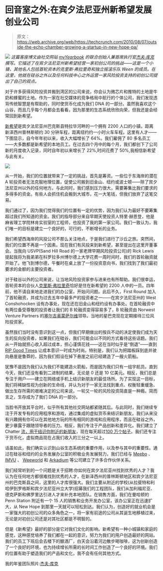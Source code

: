 # 回音室之外:在宾夕法尼亚州新希望发展创业公司

> 原文：<https://web.archive.org/web/https://techcrunch.com/2010/08/07/outside-the-echo-chamber-growing-a-startup-in-new-hope-pa/>

![](img/e1dd3eff1a22e26217810f69ed954bca.png) *这篇客座博文由社交网站 [myYearbook](https://web.archive.org/web/20221006140941/http://www.myyearbook.com/) 的联合创始人兼首席执行官[杰夫·库克](https://web.archive.org/web/20221006140941/http://www.crunchbase.com/person/geoff-cook)撰写。它描述了在宾夕法尼亚州新希望经营一家初创公司的挑战——这是一个小镇，其他名人包括首轮资本的克里斯·弗拉里奇和独立摇滚乐队 Ween 的成员。在这里，他就在硅谷之外以及任何科技中心之外运营一家风险投资支持的初创公司提出了自己的观点。*

对于许多获得风险投资并搬到湾区的公司来说，你会认为微芯片和推特的土地是牛奶和蜂蜜的土地。作为一家在社交媒体的竞争格局中航行的个体公司，我们发现违背传统智慧是有帮助的，同时使货币化成为我们 DNA 的一部分。虽然我喜欢这个山谷，而且几乎每个月都会去看看，因为那里的生态系统欣欣向荣，但我还是会经常回到新希望。

[新希望](https://web.archive.org/web/20221006140941/http://en.wikipedia.org/wiki/New_Hope,_Pennsylvania)是宾夕法尼亚州巴克斯县特拉华河畔的一个拥有 2200 人口的小镇，距离新泽西州普林斯顿约 30 分钟车程，距离纽约约一小时火车车程。这里有人才——下图显示，自今年年初以来，收入大幅增长了 64%。我们雇佣了 80 多名员工——大多数都是新希望的本地员工。在过去四个月中的每个月，我们都创下了公司新的月度收入记录，同时自年初以来增长了 22%,时间花费了 50%,我相信新希望与此有关。

![](img/e7fd789dec010b99bab89863836abc24.png)

从一开始，我们的位置就带来了一定的挑战，首先是筹资。一些位于东海岸的潜在 A 轮投资者无法克服地理位置，促使公司搬到旧金山、纽约或波士顿——除了宾夕法尼亚州以外的任何地方。与此同时，我们感到压力很大，需要筹集比我们要求的多得多的资金。有些人会抓住机会搬到大城市，花一大笔钱，但我们放弃了这笔交易。

我们通过了，因为我们觉得我们的位置有一定的优势，因为我们认为最好不要筹集超过我们所知道的资金。我们的指导部分来自早期天使投资人特里·赫恩登，他是麻省理工学院林肯实验室的工程师，也投资了我的第一家公司。我们一致认为，我们唯一的目标是建立一个良好的，可行的，不断增长的业务。

我们希望西海岸的风投公司不那么关注地点，于是我们进行了沙丘之旅。突然间，我们的位置不再是一个因素。现在我们有风投来到新希望，甚至提出在这里开董事会。当我向 USVP(Sand Hill Road 的一家老牌早期风险投资公司)的 Rick Lewis 提起我将为我弟弟在科罗拉多州博尔德上大学花费一周时间时，我们的首轮融资就开始了。他飞到博尔德，午餐时在桌上放了一份投资意向书，我们找到了我们最初要求的金额的主要投资者。

对于硅谷以外的公司来说，让当地风险投资家参与进来也有所帮助。我们很幸运，首轮资本的合伙人[克里斯·弗拉里奇](https://web.archive.org/web/20221006140941/https://beta.techcrunch.com/2010/04/17/first-round-capital-holds-a-volcano-office-hours-in-london/)恰好是住在新希望的 2200 人中的一员。四年前，他不请自来地走进我们的办公室，开始问问题。此后不久，First Round 加入了首轮融资，并成为过去五年中最多产的投资者之一——在宾夕法尼亚州的 West Conshohocken 设有办事处，现在还在旧金山和纽约设有办事处。在首轮融资中有两位备受尊敬的投资者让我们的 B 轮融资变得容易多了，B 轮融资由 Norwest Venture Partners 的[塞尔吉奥蒙萨尔维](https://web.archive.org/web/20221006140941/http://nvp.com/Team/Investment%20Team/Sergio%20Monsalve.aspx)领导。当地的星巴克现在定期接待三位风险投资家。

虽然我们当时没有意识到这一点，但我们早期做出的按兵不动的决定使我们成为天生的反向投资者，如果我们在硅谷，我们可能会以不同的方式看待这些话题。我们从一开始就担心收入超过成本，担心谨慎花钱——这在当时似乎是“倒退”——直到 [RIP Good Times](https://web.archive.org/web/20221006140941/https://beta.techcrunch.com/2008/10/10/sequoia-capitals-56-slide-powerpoint-presentation-of-doom/) 让成本意识一时成为时尚。特别是，我们认为把踏板踩到底并驶向悬崖是鲁莽的，因为我们假设在掉下悬崖之前已经建造了一艘火箭船。

犹豫不是因为我们认为我们不能建造火箭船，而是因为我们只有一组宇航员。直到今天，我们还没有看到二进制的结果，无论是 0 还是 10 亿美元。相反，我们总是专注于用户——建立在网络或手机上结识新朋友的最佳场所。为了实现这一目标，我们将稀缺性视为创新的生命线，并认为对于一家无法找到重点、权衡轻重缓急、做出生存所需的艰难决定的公司来说，一轮又一轮的风险投资简直是一种瘾。简而言之，生存成为了我们 DNA 的一部分。

当脸书开放其平台时，似乎所有其他社交网站都紧随其后。与此同时，我们继续专注于开发专有的应用程序和游戏，通过集成的虚拟货币来结识新朋友。我们从来没有兴趣拥有你可以在其他地方玩的所有相同的游戏和应用程序，而且在硅谷之外，更少暴露于跟随领导者的压力。相反，我们专注于产品创新和差异化。我们建立了 Chatter [流，用于结识你附近的新朋友](https://web.archive.org/web/20221006140941/http://paidcontent.org/article/419-building-a-social-network-in-a-facebook-and-twitter-world/)，现在每天超过[100 万个帖子](https://web.archive.org/web/20221006140941/https://beta.techcrunch.com/2010/04/10/myyearbooks-chatter-driving-1-million-updates-a-day-1-billion-page-views-a-month/)。我们还专注于货币化，虚拟商品现在占我们收入的三分之一以上。

话虽如此，我们确实认识到山谷生态系统的重要作用，以及参与其中的重要性。通过在硅谷和纽约的业务发展办公室的积极业务发展努力，我们已经与 [Meebo](https://web.archive.org/web/20221006140941/https://beta.techcrunch.com/2009/04/23/meebo-brings-real-time-chat-to-myyearbook/) 、 [IMVU](https://web.archive.org/web/20221006140941/http://social.venturebeat.com/2009/12/15/imvu-and-myyearbook-set-up-virtual-currency-exchange/) 、 [Weeworld](https://web.archive.org/web/20221006140941/http://www.virtualgoodsnews.com/2010/07/weeworld-joins-myyearbooks-currency-connect.html) 和 [Arkadium](https://web.archive.org/web/20221006140941/http://mashable.com/2008/10/02/myyearbook-casual-gaming/) 等公司建立了许多合作伙伴关系。

我们经常听到的一个问题是关于招聘:你如何在宾夕法尼亚州找到优秀的人才？我认为在任何地方都很难找到优秀的人才，在新泽西州的普林斯顿地区和宾夕法尼亚州的巴克斯县之间，这里的人才库很强大。我们主要从附近的学校(从拉斐特和利哈伊到罗格斯和宾夕法尼亚州立大学)招募我们的工程团队，我们从加利福尼亚、德克萨斯和佛罗里达引进人才来补充本地团队。在销售方面，我们在曼哈顿的 Penn Station 附近有一个 15 人的销售和业务开发办公室，该办公室正在迅速扩大，从 New Hope 到那里一天就可以轻松到达。我们认为，创造好的就业机会是一家强大的初创公司的众多角色之一，将一家有前途的公司从其诞生地移植过来，无论是对初创公司还是对其社区都是不明智的。

但是《新希望》最好的部分是它对我们文化的影响。新希望有一种小城镇和家庭的感觉，这种感觉培养了我们都在一起的意识，努力为我们的用户创造最好的网站。我们的员工下班后会去楼下的酿酒厂，白天会沿着河边散步喝咖啡，这为创新创造了一个良好的环境，也为持续增长所需的长时间工作创造了一个良好的环境。我们的位置有助于塑造我们的产品和文化，我不会有任何其他方式。

我的年鉴团队照片:[杰夫·库克](https://web.archive.org/web/20221006140941/http://www.crunchbase.com/person/geoff-cook)